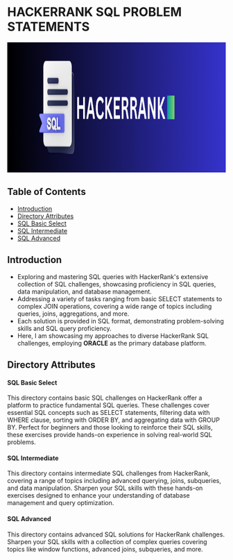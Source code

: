 # HACKERRANK SQL PROBLEM STATEMENTS 

<img src="https://github.com/RadhikaDeshpande1010/HackerRank-SQL/blob/main/Images/HACKERRANK_Background.png" height="300" width="1200">

## Table of Contents
* [Introduction](#Introduction)
* [Directory Attributes](#Directory-Attributes)
* [SQL Basic Select](#SQL-Basic-Select)
* [SQL Intermediate](#SQL-Intermediate)
* [SQL Advanced](#SQL-Advanced)
  
## Introduction
* Exploring and mastering SQL queries with HackerRank's extensive collection of SQL challenges, showcasing proficiency in SQL queries, data manipulation, and database management.
* Addressing a variety of tasks ranging from basic SELECT statements to complex JOIN operations, covering a wide range of topics including queries, joins, aggregations, and more.
* Each solution is provided in SQL format, demonstrating problem-solving skills and SQL query proficiency.
* Here, I am showcasing my approaches to diverse HackerRank SQL challenges, employing **ORACLE** as the primary database platform.

## Directory Attributes

<h4> SQL Basic Select </h4>
<p>This directory contains basic SQL challenges on HackerRank offer a platform to practice fundamental SQL queries. These challenges cover essential SQL concepts such as SELECT statements, filtering data with WHERE clause, sorting with ORDER BY, and aggregating data with GROUP BY. Perfect for beginners and those looking to reinforce their SQL skills, these exercises provide hands-on experience in solving real-world SQL problems. </p>

<h4> SQL Intermediate </h4>
<p> This directory contains intermediate SQL challenges from HackerRank, covering a range of topics including advanced querying, joins, subqueries, and data manipulation. Sharpen your SQL skills with these hands-on exercises designed to enhance your understanding of database management and query optimization. </p>

<h4> SQL Advanced </h4>
<p> This directory contains advanced SQL solutions for HackerRank challenges. Sharpen your SQL skills with a collection of complex queries covering topics like window functions, advanced joins, subqueries, and more. </p>
